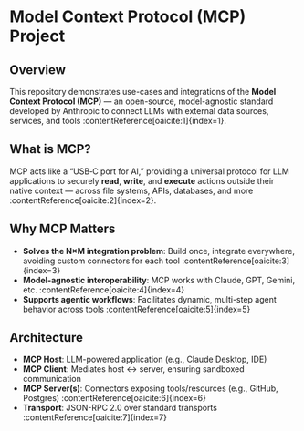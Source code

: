 # Model Context Protocol (MCP) Project 

##  Overview

This repository demonstrates use-cases and integrations of the **Model Context Protocol (MCP)** — an open-source, model-agnostic standard developed by Anthropic to connect LLMs with external data sources, services, and tools :contentReference[oaicite:1]{index=1}.

##  What is MCP?

MCP acts like a “USB‑C port for AI,” providing a universal protocol for LLM applications to securely **read**, **write**, and **execute** actions outside their native context — across file systems, APIs, databases, and more :contentReference[oaicite:2]{index=2}.

##  Why MCP Matters

- **Solves the N×M integration problem**: Build once, integrate everywhere, avoiding custom connectors for each tool :contentReference[oaicite:3]{index=3}  
- **Model-agnostic interoperability**: MCP works with Claude, GPT, Gemini, etc. :contentReference[oaicite:4]{index=4}  
- **Supports agentic workflows**: Facilitates dynamic, multi-step agent behavior across tools :contentReference[oaicite:5]{index=5}

##  Architecture

- **MCP Host**: LLM-powered application (e.g., Claude Desktop, IDE)
- **MCP Client**: Mediates host ↔ server, ensuring sandboxed communication
- **MCP Server(s)**: Connectors exposing tools/resources (e.g., GitHub, Postgres) :contentReference[oaicite:6]{index=6}  
- **Transport**: JSON-RPC 2.0 over standard transports :contentReference[oaicite:7]{index=7}

